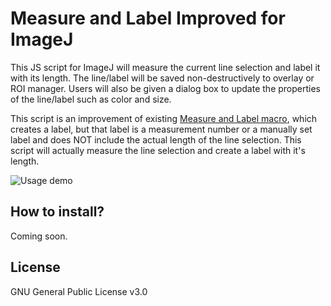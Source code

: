 # Measure and Label Improved for ImageJ

This JS script for ImageJ will measure the current line selection and label it with its length. The line/label will be saved non-destructively to overlay or ROI manager. Users will also be given a dialog box to update the properties of the line/label such as color and size.

This script is an improvement of existing [Measure and Label macro](https://imagej.nih.gov/ij/plugins/measure-label.html), which creates a label, but that label is a measurement number or a manually set label and does NOT include the actual length of the line selection. This script will actually measure the line selection and create a label with it's length.

![Usage demo](https://i.imgur.com/S5AypDM.png)

## How to install?
Coming soon. 

## License
GNU General Public License v3.0
